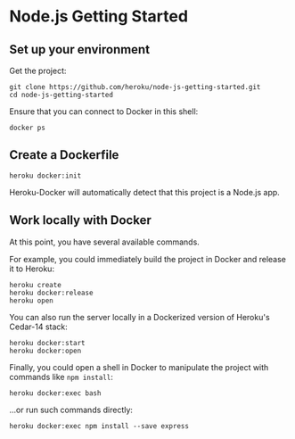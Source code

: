 # Node.js Getting Started

## Set up your environment

Get the project:

```
git clone https://github.com/heroku/node-js-getting-started.git
cd node-js-getting-started
```

Ensure that you can connect to Docker in this shell:

```
docker ps
```

## Create a Dockerfile

```
heroku docker:init
```

Heroku-Docker will automatically detect that this project is a Node.js app.

## Work locally with Docker

At this point, you have several available commands.

For example,
you could immediately build the project in Docker and release it to Heroku:

```
heroku create
heroku docker:release
heroku open
```

You can also run the server locally in a Dockerized version of Heroku's
Cedar-14 stack:

```
heroku docker:start
heroku docker:open
```

Finally, you could open a shell in Docker to manipulate the project with
commands like `npm install`:

```
heroku docker:exec bash
```

...or run such commands directly:

```
heroku docker:exec npm install --save express
```
